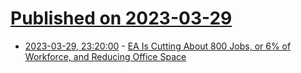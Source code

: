 # [Published on 2023-03-29](index.md)

* [2023-03-29, 23:20:00](https://slashdot.org/story/23/03/29/2057243/ea-is-cutting-about-800-jobs-or-6-of-workforce-and-reducing-office-space?utm_source=rss1.0mainlinkanon&utm_medium=feed) - [EA Is Cutting About 800 Jobs, or 6% of Workforce, and Reducing Office Space](https://slashdot.org/story/23/03/29/2057243/ea-is-cutting-about-800-jobs-or-6-of-workforce-and-reducing-office-space?utm_source=rss1.0mainlinkanon&utm_medium=feed)
